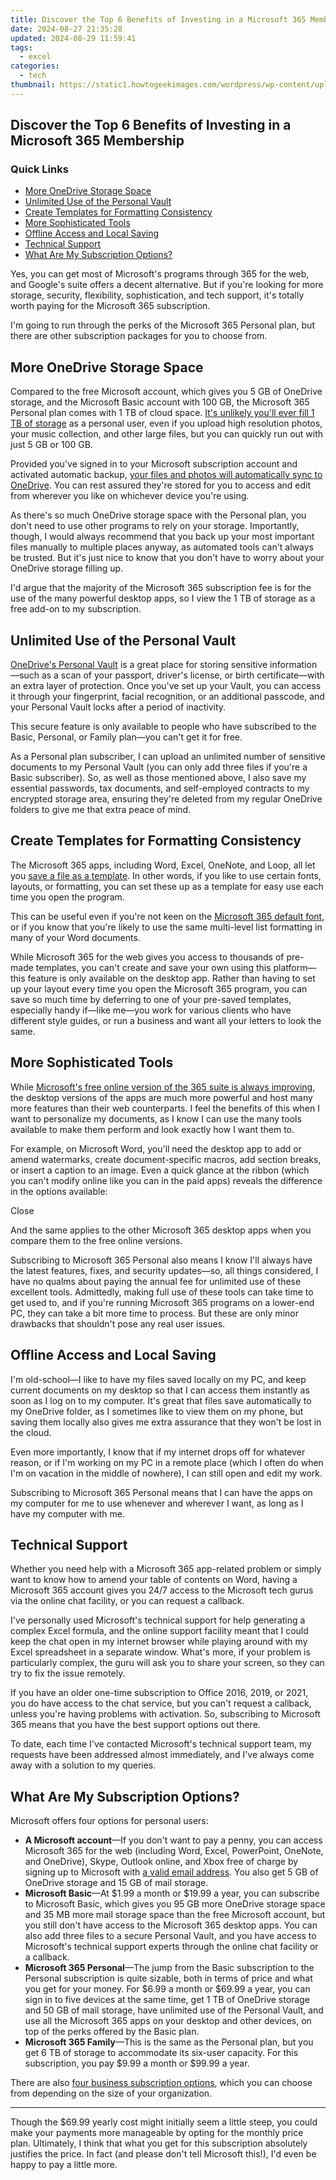 ```yaml
---
title: Discover the Top 6 Benefits of Investing in a Microsoft 365 Membership
date: 2024-08-27 21:35:28
updated: 2024-08-29 11:59:41
tags:
  - excel
categories:
  - tech
thumbnail: https://static1.howtogeekimages.com/wordpress/wp-content/uploads/2024/05/a-hand-holding-a-phone-with-microsoft-365-icon-and-a-laptop-with-the-microsoft-365-subscription-screen-in-the-background.jpg
---
```


## Discover the Top 6 Benefits of Investing in a Microsoft 365 Membership

### Quick Links

* [More OneDrive Storage Space](https://buynow-tips.techidaily.com/mastering-personal-health-management-on-the-samsung-galaxy-watch-active-a-thorough-review/)
* [Unlimited Use of the Personal Vault](https://ios-unlock.techidaily.com/how-to-fix-apple-iphone-se-2020-passcode-not-working-by-drfone-ios/)
* [Create Templates for Formatting Consistency](https://fox-access.techidaily.com/updated-in-2024-seamlessly-saving-and-showcasing-gifs-on-your-iphone-device/)
* [More Sophisticated Tools](https://youtube-data.techidaily.com/re-10-premier-yoga-streams-for-wellness-boost/)
* [Offline Access and Local Saving](https://instagram-clips.techidaily.com/new-the-flip-side-to-visual-storytelling-how-to-rotate-your-images-on-instagram-for-2024/)
* [Technical Support](https://extra-guidance.techidaily.com/updated-launching-a-vlog-top-kit-and-applications/)
* [What Are My Subscription Options?](https://change-location.techidaily.com/in-2024-which-pokemon-can-evolve-with-a-moon-stone-for-vivo-s17e-drfone-by-drfone-virtual-android/)

 Yes, you can get most of Microsoft's programs through 365 for the web, and Google's suite offers a decent alternative. But if you're looking for more storage, security, flexibility, sophistication, and tech support, it's totally worth paying for the Microsoft 365 subscription.

 I'm going to run through the perks of the Microsoft 365 Personal plan, but there are other subscription packages for you to choose from. 

##  More OneDrive Storage Space

 Compared to the free Microsoft account, which gives you 5 GB of OneDrive storage, and the Microsoft Basic account with 100 GB, the Microsoft 365 Personal plan comes with 1 TB of cloud space. [It's unlikely you'll ever fill 1 TB of storage](https://tech-savvy.techidaily.com/from-ordinary-to-extraordinary-harnessing-ai-for-personal-growth/) as a personal user, even if you upload high resolution photos, your music collection, and other large files, but you can quickly run out with just 5 GB or 100 GB.

 Provided you've signed in to your Microsoft subscription account and activated automatic backup, [your files and photos will automatically sync to OneDrive](https://data-wizards.techidaily.com/videofix-pro-revive-mp4-and-mov-files/). You can rest assured they're stored for you to access and edit from wherever you like on whichever device you're using.

 As there's so much OneDrive storage space with the Personal plan, you don't need to use other programs to rely on your storage. Importantly, though, I would always recommend that you back up your most important files manually to multiple places anyway, as automated tools can't always be trusted. But it's just nice to know that you don't have to worry about your OneDrive storage filling up.

 I'd argue that the majority of the Microsoft 365 subscription fee is for the use of the many powerful desktop apps, so I view the 1 TB of storage as a free add-on to my subscription.

##  Unlimited Use of the Personal Vault

[OneDrive's Personal Vault](https://location-social.techidaily.com/in-2024-how-to-sharefake-location-on-whatsapp-for-oppo-a1x-5g-drfone-by-drfone-virtual-android/) is a great place for storing sensitive information—such as a scan of your passport, driver's license, or birth certificate—with an extra layer of protection. Once you've set up your Vault, you can access it through your fingerprint, facial recognition, or an additional passcode, and your Personal Vault locks after a period of inactivity.

 This secure feature is only available to people who have subscribed to the Basic, Personal, or Family plan—you can't get it for free.

 As a Personal plan subscriber, I can upload an unlimited number of sensitive documents to my Personal Vault (you can only add three files if you're a Basic subscriber). So, as well as those mentioned above, I also save my essential passwords, tax documents, and self-employed contracts to my encrypted storage area, ensuring they're deleted from my regular OneDrive folders to give me that extra peace of mind.

##  Create Templates for Formatting Consistency

 The Microsoft 365 apps, including Word, Excel, OneNote, and Loop, all let you [save a file as a template](https://youtube-sure.techidaily.com/024-approved-how-to-build-youtube-backlinks-for-your-channel/). In other words, if you like to use certain fonts, layouts, or formatting, you can set these up as a template for easy use each time you open the program.

 This can be useful even if you're not keen on the [Microsoft 365 default font](https://digital-screen-recording.techidaily.com/advanced-screen-transcriber-for-chromeos/), or if you know that you're likely to use the same multi-level list formatting in many of your Word documents.

 While Microsoft 365 for the web gives you access to thousands of pre-made templates, you can't create and save your own using this platform—this feature is only available on the desktop app. Rather than having to set up your layout every time you open the Microsoft 365 program, you can save so much time by deferring to one of your pre-saved templates, especially handy if—like me—you work for various clients who have different style guides, or run a business and want all your letters to look the same.

##  More Sophisticated Tools

 While [Microsoft's free online version of the 365 suite is always improving](https://facebook-video-footage.techidaily.com/new-in-2024-capture-spectacular-video-on-youtube-top-webcam-picks/), the desktop versions of the apps are much more powerful and host many more features than their web counterparts. I feel the benefits of this when I want to personalize my documents, as I know I can use the many tools available to make them perform and look exactly how I want them to.

 For example, on Microsoft Word, you'll need the desktop app to add or amend watermarks, create document-specific macros, add section breaks, or insert a caption to an image. Even a quick glance at the ribbon (which you can't modify online like you can in the paid apps) reveals the difference in the options available:

Close 

 And the same applies to the other Microsoft 365 desktop apps when you compare them to the free online versions.

 Subscribing to Microsoft 365 Personal also means I know I'll always have the latest features, fixes, and security updates—so, all things considered, I have no qualms about paying the annual fee for unlimited use of these excellent tools. Admittedly, making full use of these tools can take time to get used to, and if you're running Microsoft 365 programs on a lower-end PC, they can take a bit more time to process. But these are only minor drawbacks that shouldn't pose any real user issues.

##  Offline Access and Local Saving

 I'm old-school—I like to have my files saved locally on my PC, and keep current documents on my desktop so that I can access them instantly as soon as I log on to my computer. It's great that files save automatically to my OneDrive folder, as I sometimes like to view them on my phone, but saving them locally also gives me extra assurance that they won't be lost in the cloud.

 Even more importantly, I know that if my internet drops off for whatever reason, or if I'm working on my PC in a remote place (which I often do when I'm on vacation in the middle of nowhere), I can still open and edit my work.

 Subscribing to Microsoft 365 Personal means that I can have the apps on my computer for me to use whenever and wherever I want, as long as I have my computer with me.

##  Technical Support

 Whether you need help with a Microsoft 365 app-related problem or simply want to know how to amend your tabIe of contents on Word, having a Microsoft 365 account gives you 24/7 access to the Microsoft tech gurus via the online chat facility, or you can request a callback.

 I've personally used Microsoft's technical support for help generating a complex Excel formula, and the online support facility meant that I could keep the chat open in my internet browser while playing around with my Excel spreadsheet in a separate window. What's more, if your problem is particularly complex, the guru will ask you to share your screen, so they can try to fix the issue remotely.

 If you have an older one-time subscription to Office 2016, 2019, or 2021, you do have access to the chat service, but you can't request a callback, unless you're having problems with activation. So, subscribing to Microsoft 365 means that you have the best support options out there.

 To date, each time I've contacted Microsoft's technical support team, my requests have been addressed almost immediately, and I've always come away with a solution to my queries.

##  What Are My Subscription Options?

 Microsoft offers four options for personal users:

* **A Microsoft account**—If you don't want to pay a penny, you can access Microsoft 365 for the web (including Word, Excel, PowerPoint, OneNote, and OneDrive), Skype, Outlook online, and Xbox free of charge by signing up to Microsoft with [a valid email address](https://support.microsoft.com/en-gb/office/using-a-microsoft-account-with-a-third-party-email-address-55cfbed6-4ce9-4d6f-a66b-8ace77fe9d5a#:~:text=You%20can%20create%20an%20Outlook,alias%20for%20your%20Microsoft%20account.). You also get 5 GB of OneDrive storage and 15 GB of mail storage.
* **Microsoft Basic**—At $1.99 a month or $19.99 a year, you can subscribe to Microsoft Basic, which gives you 95 GB more OneDrive storage space and 35 MB more mail storage space than the free Microsoft account, but you still don't have access to the Microsoft 365 desktop apps. You can also add three files to a secure Personal Vault, and you have access to Microsoft's technical support experts through the online chat facility or a callback.
* **Microsoft 365 Personal**—The jump from the Basic subscription to the Personal subscription is quite sizable, both in terms of price and what you get for your money. For $6.99 a month or $69.99 a year, you can sign in to five devices at the same time, get 1 TB of OneDrive storage and 50 GB of mail storage, have unlimited use of the Personal Vault, and use all the Microsoft 365 apps on your desktop and other devices, on top of the perks offered by the Basic plan.
* **Microsoft 365 Family**—This is the same as the Personal plan, but you get 6 TB of storage to accommodate its six-user capacity. For this subscription, you pay $9.99 a month or $99.99 a year.

 There are also [four business subscription options](https://www.microsoft.com/en-us/microsoft-365/business/compare-all-microsoft-365-business-products), which you can choose from depending on the size of your organization.

---

 Though the $69.99 yearly cost might initially seem a little steep, you could make your payments more manageable by opting for the monthly price plan. Ultimately, I think that what you get for this subscription absolutely justifies the price. In fact (and please don't tell Microsoft this!), I'd even be happy to pay a little more.

<ins class="adsbygoogle"
     style="display:block"
     data-ad-format="autorelaxed"
     data-ad-client="ca-pub-7571918770474297"
     data-ad-slot="1223367746"></ins>



<ins class="adsbygoogle"
     style="display:block"
     data-ad-client="ca-pub-7571918770474297"
     data-ad-slot="8358498916"
     data-ad-format="auto"
     data-full-width-responsive="true"></ins>
